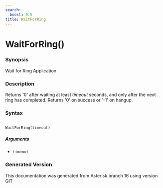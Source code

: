 ```yaml
---
search:
  boost: 0.5
title: WaitForRing
---
```


# WaitForRing()

### Synopsis

Wait for Ring Application.

### Description

Returns '0' after waiting at least _timeout_ seconds, and only after the next ring has completed. Returns '0' on success or '-1' on hangup.<br>


### Syntax


```

WaitForRing(timeout)
```
##### Arguments


* `timeout`


### Generated Version

This documentation was generated from Asterisk branch 16 using version GIT 